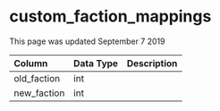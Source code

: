 # custom\_faction\_mappings

This page was updated September 7 2019

| Column | Data Type | Description |
| :--- | :--- | :--- |
| old\_faction | int |  |
| new\_faction | int |  |

